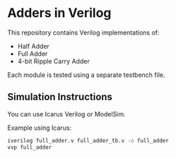 # Adders in Verilog

This repository contains Verilog implementations of:

- Half Adder
- Full Adder
- 4-bit Ripple Carry Adder

Each module is tested using a separate testbench file.

## Simulation Instructions

You can use Icarus Verilog or ModelSim.

Example using Icarus:
```bash
iverilog full_adder.v full_adder_tb.v -o full_adder
vvp full_adder
